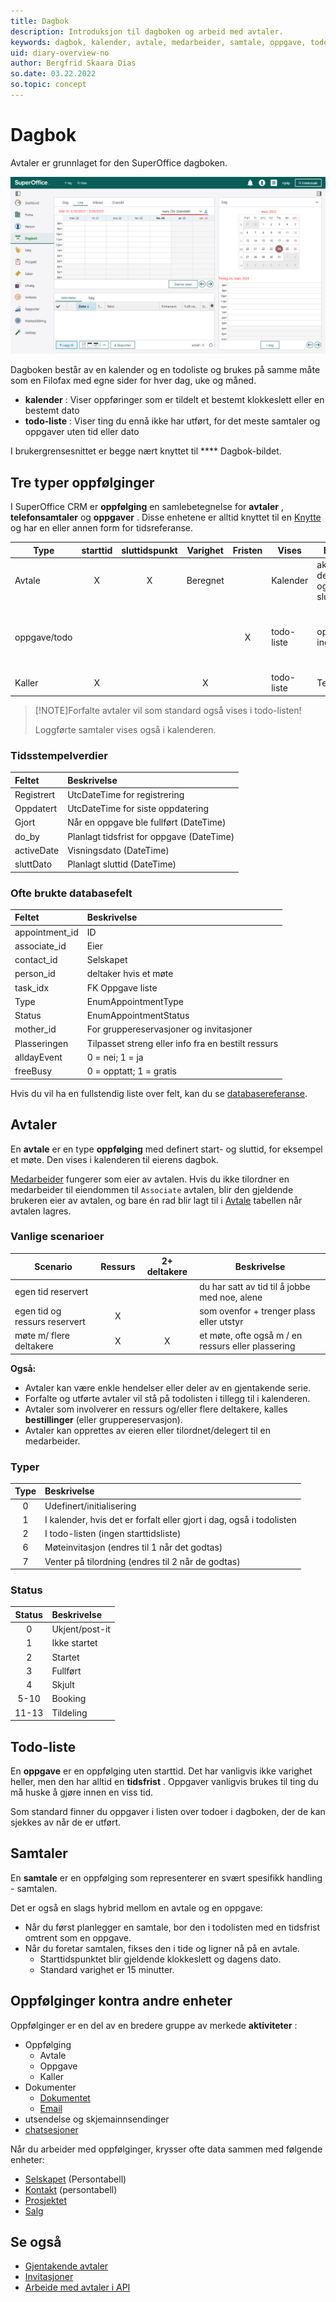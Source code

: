```yaml
---
title: Dagbok
description: Introduksjon til dagboken og arbeid med avtaler.
keywords: dagbok, kalender, avtale, medarbeider, samtale, oppgave, todo, oppfølging
uid: diary-overview-no
author: Bergfrid Skaara Dias
so.date: 03.22.2022
so.topic: concept
---
```


# Dagbok

Avtaler er grunnlaget for den SuperOffice dagboken.

![Dagbok skjermbilde][img1]

Dagboken består av en kalender og en todoliste og brukes på samme måte som en Filofax med egne sider for hver dag, uke og måned.

* **kalender** : Viser oppføringer som er tildelt et bestemt klokkeslett eller en bestemt dato
* **todo-liste** : Viser ting du ennå ikke har utført, for det meste samtaler og oppgaver uten tid eller dato

I brukergrensesnittet er begge nært knyttet til **** Dagbok-bildet.

## Tre typer oppfølginger

I SuperOffice CRM  er **oppfølging** en samlebetegnelse for **avtaler** , **telefonsamtaler** og **oppgaver** . Disse enhetene er alltid knyttet til en [Knytte][9] og har en eller annen form for tidsreferanse.

| Type | starttid | sluttidspunkt | Varighet | Fristen | Vises | Beskrivelse | Eksempel |
|---|:-:|:-:|:-:|:-:|---|---|---|
| Avtale | X | X | Beregnet | | Kalender | aktivitet m/ definert start- og sluttidspunkt | Møter |
| oppgave/todo | | | | X | todo-liste | oppfølging m/ ingen starttid | påminnelse om ting som forfaller av et bestemt tidspunkt |
| Kaller | X | | X | | todo-liste | Telefonsamtale | |

> [!NOTE]Forfalte avtaler vil som standard også vises i todo-listen!
> >
> Loggførte samtaler vises også i kalenderen.

### Tidsstempelverdier

| Feltet | Beskrivelse |
|:---|:---|
| Registrert | UtcDateTime for registrering          |
| Oppdatert    | UtcDateTime for siste oppdatering           |
| Gjort       | Når en oppgave ble fullført (DateTime) |
| do_by      | Planlagt tidsfrist for oppgave (DateTime) |
| activeDate | Visningsdato (DateTime)              |
| sluttDato    | Planlagt sluttid (DateTime)   |

### Ofte brukte databasefelt

| Feltet | Beskrivelse |
|:---|:---|
| appointment_id | ID |
| associate_id   | Eier |
| contact_id     | Selskapet |
| person_id      | deltaker hvis et møte |
| task_idx       |FK Oppgave liste|
| Type           | EnumAppointmentType |
| Status         | EnumAppointmentStatus |
| mother_id      | For gruppereservasjoner og invitasjoner |
| Plasseringen       | Tilpasset streng eller info fra en bestilt ressurs |
| alldayEvent    | 0 = nei; 1 = ja  |
| freeBusy       | 0 = opptatt; 1 = gratis |

Hvis du vil ha en fullstendig liste over felt, kan du se [databasereferanse][4].

## Avtaler

En **avtale** er en type **oppfølging** med definert start- og sluttid, for eksempel et møte. Den vises i kalenderen til eierens dagbok.

[Medarbeider][9] fungerer som eier av avtalen. Hvis du ikke tilordner en medarbeider til eiendommen til `Associate` avtalen, blir den gjeldende brukeren eier av avtalen, og bare én rad blir lagt til i [Avtale][5] tabellen når avtalen lagres.

### Vanlige scenarioer

| Scenario | Ressurs | 2+ deltakere | Beskrivelse |
|---|:-:|:-:|---|
| egen tid reservert | | | du har satt av tid til å jobbe med noe, alene |
| egen tid og ressurs reservert   | X | | som ovenfor + trenger plass eller utstyr |
| møte m/ flere deltakere | X | X | et møte, ofte også m / en ressurs eller plassering  |

 **Også:** 

* Avtaler kan være enkle hendelser eller deler av en gjentakende serie.
* Forfalte og utførte avtaler vil stå på todolisten i tillegg til i kalenderen.
* Avtaler som involverer en ressurs og/eller flere deltakere, kalles **bestillinger** (eller gruppereservasjon).
* Avtaler kan opprettes av eieren eller tilordnet/delegert til en medarbeider.

### Typer

| Type | Beskrivelse |
|:----:|:--|
| 0 | Udefinert/initialisering |
| 1 | I kalender, hvis det er forfalt eller gjort i dag, også i todolisten |
| 2 | I todo-listen (ingen starttidsliste) |
| 6 | Møteinvitasjon (endres til 1 når det godtas) |
| 7 | Venter på tilordning (endres til 2 når de godtas) |

### Status

| Status | Beskrivelse |
|:-:|:--|
| 0 | Ukjent/post-it |
| 1 | Ikke startet |
| 2 | Startet |
| 3 | Fullført |
| 4 | Skjult |
| 5-10 | Booking |
| 11-13 | Tildeling |

## Todo-liste

En **oppgave** er en oppfølging uten starttid. Det har vanligvis ikke varighet heller, men den har alltid en **tidsfrist** .
Oppgaver vanligvis brukes til ting du må huske å gjøre innen en viss tid.

Som standard finner du oppgaver i listen over todoer i dagboken, der de kan sjekkes av når de er utført.

## Samtaler

En **samtale** er en oppfølging som representerer en svært spesifikk handling - samtalen.

Det er også en slags hybrid mellom en avtale og en oppgave:

* Når du først planlegger en samtale, bor den i todolisten med en tidsfrist omtrent som en oppgave.
* Når du foretar samtalen, fikses den i tide og ligner nå på en avtale.
  * Starttidspunktet blir gjeldende klokkeslett og dagens dato.
  * Standard varighet er 15 minutter.

## Oppfølginger kontra andre enheter

Oppfølginger er en del av en bredere gruppe av  merkede **aktiviteter** :

* Oppfølging
  * Avtale
  * Oppgave
  * Kaller
* Dokumenter
  * [Dokumentet][11]
  * [Email][10]
* utsendelse og skjemainnsendinger
* [chatsesjoner][12]

Når du arbeider med oppfølginger, krysser ofte data sammen med følgende enheter:

* [Selskapet][1] (Persontabell)
* [Kontakt][2] (persontabell)
* [Prosjektet][4]
* [Salg][3]

## Se også

* [Gjentakende avtaler][6]
* [Invitasjoner][7]
* [Arbeide med avtaler i API][8]

<!-- Referenced links -->
[1]: ../company/index.yml
[2]: ../contact/index.yml
[3]: ../sale/index.yml
[4]: ../project/index.yml
[5]: ../database/tables/appointment.md
[6]: recurring-appointments.md
[7]: invitations.md
[8]: howto/index.md
[9]: ../contact/associate.md
[10]: ../email/index.yml
[11]: ../document/index.yml
[12]: ../automation/chatbot/index.md

<!-- Referenced images -->
[img1]: media/diary-screen.png
